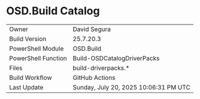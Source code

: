 ﻿# OSD.Build Catalog

| | |
|-|-|
| Owner | David Segura |
| Build Version | 25.7.20.3 |
| PowerShell Module | OSD.Build |
| PowerShell Function | Build-OSDCatalogDriverPacks |
| Files | build-driverpacks.* |
| Build Workflow | GitHub Actions |
| Last Update | Sunday, July 20, 2025 10:06:31 PM UTC |
